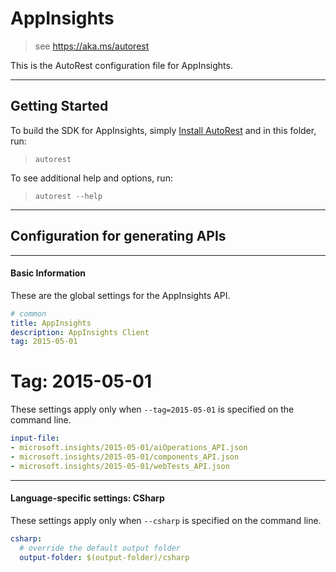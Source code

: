 # AppInsights
    
> see https://aka.ms/autorest

This is the AutoRest configuration file for AppInsights.



---
## Getting Started 
To build the SDK for AppInsights, simply [Install AutoRest](https://aka.ms/autorest/install) and in this folder, run:

> `autorest`

To see additional help and options, run:

> `autorest --help`
---

## Configuration for generating APIs


---
#### Basic Information 
These are the global settings for the AppInsights API.

``` yaml
# common 
title: AppInsights
description: AppInsights Client
tag: 2015-05-01

```


# Tag: 2015-05-01

These settings apply only when `--tag=2015-05-01` is specified on the command line.

``` yaml $(tag) == '2015-05-01'
input-file:
- microsoft.insights/2015-05-01/aiOperations_API.json
- microsoft.insights/2015-05-01/components_API.json
- microsoft.insights/2015-05-01/webTests_API.json

```


---
#### Language-specific settings: CSharp

These settings apply only when `--csharp` is specified on the command line.

``` yaml $(csharp)
csharp:
  # override the default output folder
  output-folder: $(output-folder)/csharp
```


